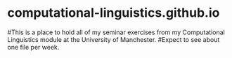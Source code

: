 # computational-linguistics.github.io
#This is a place to hold all of my seminar exercises from my Computational Linguistics module at the University of Manchester.
#Expect to see about one file per week.
